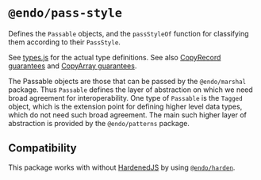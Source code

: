 # `@endo/pass-style`

Defines the `Passable` objects, and the `passStyleOf` function for classifying them according to their `PassStyle`.

See [types.js](./src/types.js) for the actual type definitions. See also [CopyRecord guarantees](./doc/copyRecord-guarantees.md) and [CopyArray guarantees](./doc/copyArray-guarantees.md).

The Passable objects are those that can be passed by the `@endo/marshal` package. Thus `Passable` defines the layer of abstraction on which we need broad agreement for interoperability. One type of `Passable` is the `Tagged` object, which is the extension point for defining higher level data types, which do not need such broad agreement. The main such higher layer of abstraction is provided by the `@endo/patterns` package.

## Compatibility

This package works with without [HardenedJS](https://hardenedjs.org) by using
[`@endo/harden`](https://github.com/endojs/endo/tree/master/packages/harden).
